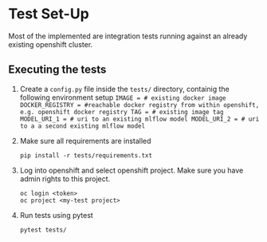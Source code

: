 # Test Set-Up
Most of the implemented are integration tests running against an already existing openshift cluster.

## Executing the tests

1. Create a `config.py` file inside the `tests/` directory, containig the following environment setup
        ```
        IMAGE = # existing docker image  
        DOCKER_REGISTRY = #reachable docker registry from within openshift, e.g. openshift docker registry
        TAG = # existing image tag
        MODEL_URI_1 = # uri to an existing mlflow model
        MODEL_URI_2 = # uri to a a second existing mlflow model
        ```

2. Make sure all requirements are installed
    ```
    pip install -r tests/requirements.txt
    ```

3. Log into openshift and select openshift project. Make sure you have admin rights to this project.
    ```
    oc login <token>
    oc project <my-test project>
    ```

4. Run tests using pytest
    ```
    pytest tests/
    ```
